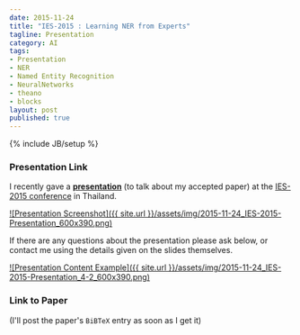 ```yaml
---
date: 2015-11-24
title: "IES-2015 : Learning NER from Experts"
tagline: Presentation
category: AI
tags:
- Presentation
- NER
- Named Entity Recognition
- NeuralNetworks
- theano
- blocks
layout: post
published: true
---
```

{% include JB/setup %}


### Presentation Link

I recently gave a <strong><a href="http://redcatlabs.com/2015-11-24_IES-2015_NER-from-Experts/" target="_blank">presentation</a></strong> 
(to talk about my accepted paper) at the [IES-2015 conference](http://www.ies-2015.org/) in Thailand.

<a href="http://redcatlabs.com/2015-11-24_IES-2015_NER-from-Experts/" target="_blank">
![Presentation Screenshot]({{ site.url }}/assets/img/2015-11-24_IES-2015-Presentation_600x390.png)
</a>

If there are any questions about the presentation please ask below, 
or contact me using the details given on the slides themselves.

<a href="http://redcatlabs.com/2015-11-24_IES-2015_NER-from-Experts/#/4/2" target="_blank">
![Presentation Content Example]({{ site.url }}/assets/img/2015-11-24_IES-2015-Presentation_4-2_600x390.png)
</a>


### Link to Paper

(I'll post the paper's ```BiBTeX``` entry as soon as I get it)

